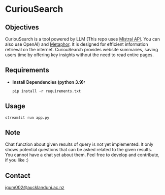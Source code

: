 # CuriouSearch

## Objectives

CuriouSearch is a tool powered by LLM (This repo uses [Mistral API](https://mistral.ai/). You can also use OpenAI) and [Metaphor](https://metaphor.systems/). It is designed for efficient information retrieval on the internet. CuriouSearch provides website summaries, saving users time by offering key insights without the need to read entire pages.

## Requirements


- **Install Dependencies (python 3.9):**
  ```
  pip install -r requirements.txt
  ```

## Usage

```
streamlit run app.py
```

## Note

Chat function about given results of query is not yet implemented. It only shows potential questions that can be asked related to the given results. You cannot have a chat yet about them. Feel free to develop and contribute, if you like :)

## Contact
igum002@aucklanduni.ac.nz




